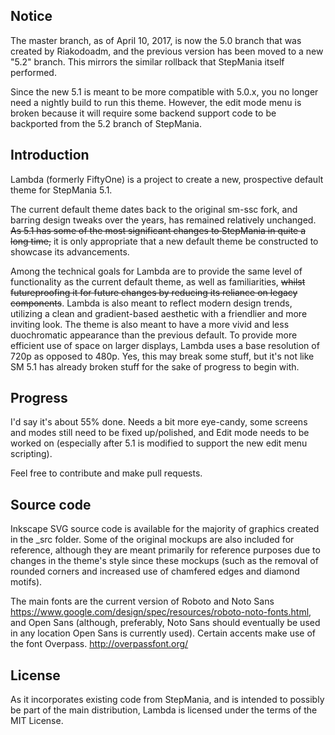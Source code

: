 Notice
-----------
The master branch, as of April 10, 2017, is now the 5.0 branch that was created by Riakodoadm, and the previous version has been moved to a new "5.2" branch. This mirrors the similar rollback that StepMania itself performed.

Since the new 5.1 is meant to be more compatible with 5.0.x, you no longer need a nightly build to run this theme. However, the edit mode menu is broken because it will require some backend support code to be backported from the 5.2 branch of StepMania.

Introduction
-----------
Lambda (formerly FiftyOne) is a project to create a new, prospective default theme for StepMania 5.1.

The current default theme dates back to the original sm-ssc fork, and barring design tweaks over the years, has remained relatively unchanged. ~~As 5.1 has some of the most significant changes to StepMania in quite a long time,~~ it is only appropriate that a new default theme be constructed to showcase its advancements.

Among the technical goals for Lambda are to provide the same level of functionality as the current default theme, as well as familiarities, ~~whilst futureproofing it for future changes by reducing its reliance on legacy components~~. Lambda is also meant to reflect modern design trends, utilizing a clean and gradient-based aesthetic with a friendlier and more inviting look. The theme is also meant to have a more vivid and less duochromatic appearance than the previous default. To provide more efficient use of space on larger displays, Lambda uses a base resolution of 720p as opposed to 480p. Yes, this may break some stuff, but it's not like SM 5.1 has already broken stuff for the sake of progress to begin with.

Progress
-----------
I'd say it's about 55% done. Needs a bit more eye-candy, some screens and modes still need to be fixed up/polished, and Edit mode needs to be worked on (especially after 5.1 is modified to support the new edit menu scripting).

Feel free to contribute and make pull requests. 

Source code
-----------
Inkscape SVG source code is available for the majority of graphics created in the _src folder. Some of the original mockups are also included for reference, although they are meant primarily for reference purposes due to changes in the theme's style since these mockups (such as the removal of rounded corners and increased use of chamfered edges and diamond motifs).

The main fonts are the current version of Roboto and Noto Sans <https://www.google.com/design/spec/resources/roboto-noto-fonts.html>, and Open Sans (although, preferably, Noto Sans should eventually be used in any location Open Sans is currently used). Certain accents make use of the font Overpass. <http://overpassfont.org/>


License
-----------
As it incorporates existing code from StepMania, and is intended to possibly be part of the main distribution, Lambda is licensed under the terms of the MIT License. 